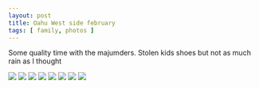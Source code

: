 ```yaml
---
layout: post
title: Oahu West side february
tags: [ family, photos ]
---
```


Some quality time with the majumders. Stolen kids shoes but not as much rain as I thought




<div class="fotorama"  data-allowfullscreen="true" data-width="100%"  data-ratio="800/600">
    <!--https://photos.app.goo.gl/Wh26jD7YgEn9xjKo9-->
    <img src="https://images.northbriton.net/AP1GczOFx-zfmQ_aud5z2RsgUz8aSWsa-NqmS3ZnDxIMcWTqjqjJzuLsbiU58DPVo2T_JlZ2V_L0TW6RvvNZLQv6GoUU3uuFdUpoLTVWuWahL6ZrUljkJGdp">
    <img src="https://images.northbriton.net/AP1GczOCprYzoNEHdwOwFvBnSjAH0YE8LVuRscK-MwKzUZBzPvf8B5S66VF8y5cLnK4XbTxMqt3EJuLruUXx8iCsIo6elKPnTDbsSKNxapLznnhzToCFJNm6">
    <img src="https://images.northbriton.net/AP1GczNf-bIa2syROUMOLVQ9-d5IUgeGUSsdg69JMzVuQUAcm6us4iwHr3OjPsp3GkAarfBkegrDJbetcF5n6f8JrXJXboWwSi-xTScro_K4fXQlbeJqLrCI">
    <img src="https://images.northbriton.net/AP1GczMe9NhmeneIG5tr8-2BfoxcGylH64laI0kywZcfHTklhJpzpw22T96K1H0hC_ZV79ziPrYD64CuFTEu0bt7t6J9UZrCnY0iON6Y30EXliixZ4tuYYg6">
    <img src="https://images.northbriton.net/AP1GczMpg8OZLYojQ_8MKUkqde6AtfXES0VAHRrW5z0wneMqo3q5iIwnxNz-c483KTIbU3np0qXcGZBePCfCNwM0MPnuKFoVNnbprunh4MFq3uV--PLMbQhn">
    <img src="https://images.northbriton.net/AP1GczM2cZl-Ssxlg2R_hXRJ1W1bzsfPadCNmdflHoDFqgwnYWKEgb3f4UwXufxWQz2BB1W1uZrSgmcdSwkGxRmKtTiXTRjlI_NFuQa1V68c2arZVnUo7R5T">
    <img src="https://images.northbriton.net/AP1GczNsV70yPLwxs31qh1_0TPr3kGlGOH2Zf1fbABDYIG7hAoVgbVKpBDCvLM_B6ZJr0l71CWIz414a_4lJMiBiaDfuOu1oh0pQW5uHUD6aJ1i8XmcP8dWo">
    <img src="https://images.northbriton.net/AP1GczOYstw1rH9Xbv4JVAd9hOLBc63mQjmabszEGIQxuMNPDKAPYZd1so_Kl1w5sbZ1MWwRAzaPd11CAGxiev4XNvDEiZ0VIe9W7GqKtKnyx5a5UUOPLLSj">
</div>


